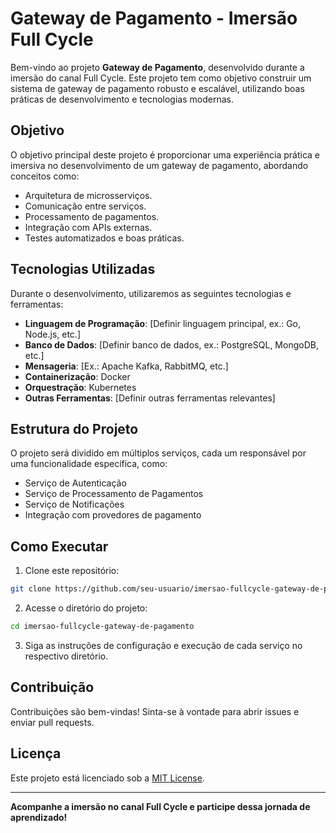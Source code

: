 # Gateway de Pagamento - Imersão Full Cycle

Bem-vindo ao projeto **Gateway de Pagamento**, desenvolvido durante a imersão do canal Full Cycle. Este projeto tem como objetivo construir um sistema de gateway de pagamento robusto e escalável, utilizando boas práticas de desenvolvimento e tecnologias modernas.

## Objetivo

O objetivo principal deste projeto é proporcionar uma experiência prática e imersiva no desenvolvimento de um gateway de pagamento, abordando conceitos como:

- Arquitetura de microsserviços.
- Comunicação entre serviços.
- Processamento de pagamentos.
- Integração com APIs externas.
- Testes automatizados e boas práticas.

## Tecnologias Utilizadas

Durante o desenvolvimento, utilizaremos as seguintes tecnologias e ferramentas:

- **Linguagem de Programação**: [Definir linguagem principal, ex.: Go, Node.js, etc.]
- **Banco de Dados**: [Definir banco de dados, ex.: PostgreSQL, MongoDB, etc.]
- **Mensageria**: [Ex.: Apache Kafka, RabbitMQ, etc.]
- **Containerização**: Docker
- **Orquestração**: Kubernetes
- **Outras Ferramentas**: [Definir outras ferramentas relevantes]

## Estrutura do Projeto

O projeto será dividido em múltiplos serviços, cada um responsável por uma funcionalidade específica, como:

- Serviço de Autenticação
- Serviço de Processamento de Pagamentos
- Serviço de Notificações
- Integração com provedores de pagamento

## Como Executar

1. Clone este repositório:
  ```bash
  git clone https://github.com/seu-usuario/imersao-fullcycle-gateway-de-pagamento.git
  ```
2. Acesse o diretório do projeto:
  ```bash
  cd imersao-fullcycle-gateway-de-pagamento
  ```
3. Siga as instruções de configuração e execução de cada serviço no respectivo diretório.

## Contribuição

Contribuições são bem-vindas! Sinta-se à vontade para abrir issues e enviar pull requests.

## Licença

Este projeto está licenciado sob a [MIT License](LICENSE).

---
**Acompanhe a imersão no canal Full Cycle e participe dessa jornada de aprendizado!**